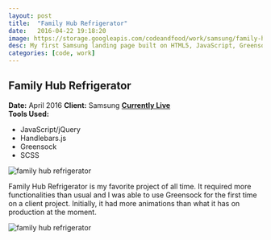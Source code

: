 ```yaml
---
layout: post
title:  "Family Hub Refrigerator"
date:   2016-04-22 19:18:20
image: https://storage.googleapis.com/codeandfood/work/samsung/family-hub-refrigerator/family-hub-refrigerator-thumb.png
desc: My first Samsung landing page built on HTML5, JavaScript, Greensock, Handlebars.js, SCSS, Gulp.
categories: [code, work]
---
```


<div class="project-description">
	<h2>Family Hub Refrigerator</h2>
	<div class="desc">
		<span><strong>Date:</strong> April 2016</span>
		<span><strong>Client:</strong> Samsung</span>
		<span><strong><a href="http://www.samsung.com/us/explore/family-hub-refrigerator/" target="_blank">Currently Live</a></strong></span>
	</div>
	<div class="desc">
		<span><strong>Tools Used:</strong></span>
		<ul>
			<li>JavaScript/jQuery</li>
			<li>Handlebars.js</li>
			<li>Greensock</li>
			<li>SCSS</li>
		</ul>
	</div>
</div>



<div class="project-image">
	<img src="https://storage.googleapis.com/codeandfood/work/samsung/family-hub-refrigerator/family-hub-refrigerator.png" alt="family hub refrigerator" />
</div>

<p>Family Hub Refrigerator is my favorite project of all time. It required more functionalities than usual and I was able to use Greensock for the first time on a client project. Initially, it had more animations than what it has on production at the moment.</p>

<div class="project-image">
	<img src="https://storage.googleapis.com/codeandfood/work/samsung/family-hub-refrigerator/connection-video.gif" alt="family hub refrigerator" />
	<script src="https://gist.github.com/jeesunikim/3aca9a3c0832e226c88803c19b4917fb.js"></script>
</div>